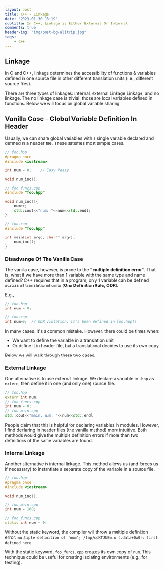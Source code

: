 ```yaml
---
layout: post
title: C++ - Linkage
date: '2023-01-30 13:19'
subtitle: In C++, Linkage is Either External Or Internal
comments: true
header-img: "img/post-bg-alitrip.jpg"
tags:
    - C++
---
```

## Linkage

In C and C++, linkage determines the accessibility of functions & variables defined in one source file in other different translation units (i.e., different source files).

There are three types of linkages: internal, external Linkage Linkage, and no linkage. The no linkage case is trivial: those are local variables defined in functions. Below we will focus on global variable sharing.

## Vanilla Case - Global Variable Definition In Header

Usually, we can share global variables with a single variable declared and defined in a header file. These satisfies most simple cases.

```cpp
// foo.hpp
#pragma once
#include <iostream>

int num = 0;    // Easy Peasy

void num_inc();

// foo_funcs.cpp
#include "foo.hpp"

void num_inc(){
    num++;
    std::cout<<"num: "<<num<<std::endl;
}

// foo.cpp
#include "foo.hpp"

int main(int argc, char** argv){
    num_inc();
}
```

### Disadvange Of The Vanilla Case

The vanilla case, however, is prone to the **"multiple definition error"**. That is, what if we have more than 1 variable with the same type and name defined? C++ requires that in a program, only 1 variable can be defined across all translational units (**One Definition Rule, ODR**). 

E.g.,

```cpp
// foo.hpp
int num = 0;

// foo.cpp
int num=0;  // ODR violation: it's been defined in foo.hpp!!
```

In many cases, it's a common mistake. However, there could be times when:

- We want to define the variable in a translation unit
- Or define it in header file, but a translational decides to use its own copy

Below we will walk through these two cases.

### External Linkage

One alternative is to use external linkage. We declare a variable in `.hpp` as `extern`, then define it in one (and only one) source file.

```cpp
// foo.hpp
extern int num;
// foo_funcs.cpp
int num = 0; 
// foo_main.cpp
std::cout<<"main, num: "<<num<<std::endl;
```

People claim that this is helpful for declaring variables in modules. However, I find declaring in header files (the vanilla method) more intuitive. Both methods would give the multiple definition errors if more than two definitions of the same variables are found.

### Internal Linkage

Another alternative is internal linkage. This method allows us (and forces us if necessary) to instantiate a separate copy of the variable in a source file.

```cpp
// foo.hpp
#pragma once
#include <iostream>

void num_inc();

// foo_main.cpp
int num = 100;

// foo_funcs.cpp
static int num = 0; 
```

Without the static keyword, the compiler will throw a multiple definition error: `multiple definition of 'num'; /tmp/ccKTJUBw.o:(.data+0x0): first defined here`.

With the static keyword, `foo_funcs.cpp` creates its own copy of `num`. This technique could be useful for creating isolating environments (e.g., for testing).